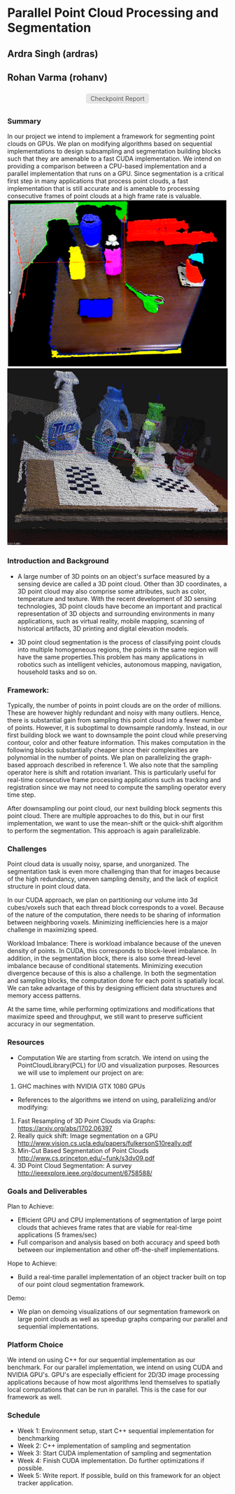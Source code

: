 # Parallel Point Cloud Processing and Segmentation
## Ardra Singh (ardras)
## Rohan Varma (rohanv)

<style>a.nav { color: #585858; border-radius: 5px; background: #E6E6E6; padding: .2em .7em; text-decoration: none; margin: .5em .5em; display:inline-block; }a.nav:hover { background: #D8D8D8; color: black;}a.nav.selected { background: #D8D8D8; font-weight: bold; }small{color: #5e5e5e; display:block;text-align:center;margin-bottom: 1em;}</style>
<div style="text-align: center;"><a class="nav"  href="https://rohanvarma16.github.io/pcseg" target="_blank">Checkpoint Report</a></div>

### Summary
In our project we intend to implement a framework for segmenting point clouds on GPUs. We plan on modifying algorithms based on sequential implementations to design subsampling and segmentation building blocks such that they are amenable to a fast CUDA implementation. We intend on providing a comparison between a CPU-based implementation and a parallel implementation that runs on a GPU. Since segmentation is a critical first step in many applications that process point clouds, a fast implementation that is still accurate and is amenable to processing consecutive frames of point clouds at a high frame rate is valuable.
<img src="image.png">
<img src="pc.jpg">

### Introduction and Background
- A large number of 3D points on an object's surface measured by a sensing device are called a 3D point cloud. Other than 3D
coordinates, a 3D point cloud may also comprise some attributes, such as color, temperature and texture. With the recent
development of 3D sensing technologies, 3D point clouds have become an important and practical representation of 3D objects
and surrounding environments in many applications, such as virtual reality, mobile mapping, scanning of historical 
artifacts, 3D printing and digital elevation models.  

- 3D point cloud segmentation is the process of
classifying point clouds into multiple homogeneous regions, the
points in the same region will have the same properties.This problem has many applications in robotics such as
intelligent vehicles, autonomous mapping, navigation, household tasks and so on.

### Framework:
Typically, the number of points in point clouds are on the order of millions. These are however highly redundant and noisy with many outliers. Hence, there is substantial gain from sampling this point cloud into a fewer number of points. However, it is suboptimal to downsample randomly. Instead, in our first building block we want to downsample the point cloud while preserving contour, color and other feature information. This makes computation in the following blocks substantially cheaper since their complexities are polynomial in the number of points. We plan on parallelizing the graph-based approach described in reference 1. We also note that the sampling operator here is shift and rotation invariant. This is particularly useful for real-time consecutive frame processing applications such as tracking and registration since we may not need to compute the sampling operator every time step.

After downsampling our point cloud, our next building block segments this point cloud. There are multiple approaches to do this, but in our first implementation, we want to use the mean-shift or the quick-shift algorithm to perform the segmentation. This approach is again parallelizable. 

### Challenges
 Point cloud data is usually noisy, sparse, and unorganized. The segmentation task is even more challenging than that for images because of the high redundancy, uneven sampling density, and the lack of explicit structure in point cloud data.  

 In our CUDA approach, we plan on partitioning our volume into 3d cubes/voxels such that each thread block corresponds to
 a voxel. Because of the nature of the computation, there needs to be sharing of information between neighboring voxels. Minimizing inefficiencies here is a major challenge in maximizing speed. 
 
  Workload Imbalance: There is workload imbalance because of the uneven density of points. In CUDA, this corresponds to block-level imbalance. In addition, in the segmentation block, there is also some thread-level imbalance because of conditional statements. Minimizing execution divergence because of this is also a challenge.
  In both the segmentation and sampling blocks, the computation done for each point is spatially local. We can take advantage of this by designing efficient data structures and memory access patterns.

  At the same time, while performing optimizations and modifications that maximize speed and throughput, we still want to preserve sufficient accuracy in our segmentation.

### Resources

- Computation
We are starting from scratch. We intend on using the PointCloudLibrary(PCL) for I/O and visualization purposes. 
Resources we will use to implement our project on are:
 1. GHC machines with NVIDIA GTX 1080 GPUs

- References to the algorithms we intend on using, parallelizing and/or modifying:
1. Fast Resampling of 3D Point Clouds via Graphs: https://arxiv.org/abs/1702.06397
2. Really quick shift: Image segmentation on a GPU http://www.vision.cs.ucla.edu/papers/fulkersonS10really.pdf
3. Min-Cut Based Segmentation of Point Clouds http://www.cs.princeton.edu/~funk/s3dv09.pdf
4. 3D Point Cloud Segmentation: A survey http://ieeexplore.ieee.org/document/6758588/

### Goals and Deliverables

Plan to Achieve:
- Efficient GPU and CPU implementations of segmentation of large point clouds that achieves frame rates that are viable for real-time applications (5 frames/sec)
- Full comparison and analysis based on both accuracy and speed both between our implementation and other off-the-shelf implementations.

Hope to Achieve:
- Build a real-time parallel implementation of an object tracker built on top of our point cloud segmentation framework.

Demo:
- We plan on demoing visualizations of our segmentation framework on large point clouds as well as speedup graphs comparing our parallel and sequential implementations. 

### Platform Choice
We intend on using C++ for our sequential implementation as our benchmark. For our parallel implementation, we intend on using CUDA and NVIDIA GPU's. GPU's are especially efficient for 2D/3D image processing applications because of how most algorithms lend themselves to spatially local computations that can be run in parallel. This is the case for our framework as well. 

### Schedule
- Week 1: Environment setup, start C++ sequential implementation for benchmarking
- Week 2: C++ implementation of sampling and segmentation
- Week 3: Start CUDA implementation of sampling and segmentation
- Week 4: Finish CUDA implementation. Do further optimizations if possible.
- Week 5: Write report. If possible, build on this framework for an object tracker application.


